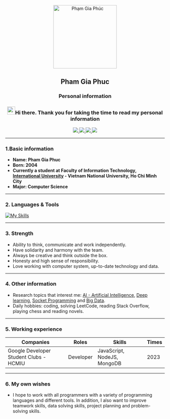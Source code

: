 <p align="center">
 <img width="200px" src="https://media.giphy.com/media/qgQUggAC3Pfv687qPC/giphy.gif" align="center" alt="Phạm Gia Phúc" />
 <h2 align="center">Pham Gia Phuc</h2>
 <h3 align="center">Personal information</h3>
 <h3 align="center"><img src="https://media.giphy.com/media/hvRJCLFzcasrR4ia7z/giphy.gif" width="25px"/>Hi there. Thank you for taking the time to read my personal information</h3>

<div id="badges" align="center">
  <a href="https://www.linkedin.com/in/pham-gia-phuc-384913268/">
    <img src="https://img.shields.io/badge/LinkedIn-blue?style=for-the-badge&logo=linkedin&logoColor=white"/>
  </a>
  <a href="https://www.facebook.com/giaphuc.pham.98478/">
    <img src="https://img.shields.io/badge/Facebook-white?style=for-the-badge&logo=youtube&logoColor=blue"/>
  </a>
  <a href="https://github.com/phamgiaphuc">
    <img src="https://img.shields.io/badge/Github-black?style=for-the-badge&logo=Github&logoColor=white"/>
  </a>
  <a href="mailto:acuscodinghcm@gmail.com">
    <img src="https://img.shields.io/badge/gmail-%23D14836.svg?&style=for-the-badge&logo=gmail&logoColor=white&color=ec4135"/>
  </a>
</div>

------
### 1.Basic information

- **Name: Pham Gia Phuc**
- **Born: 2004**
- **Currently a student at Faculty of Information Technology, [International University](https://hcmiu.edu.vn/) - Vietnam National University, Ho Chi Minh City**
- **Major: Computer Science**

------
### 2. Languages & Tools

[![My Skills](https://skills.thijs.gg/icons?i=java,python,c,html,css,github,docker,postgresql,maven)](https://skills.thijs.gg)

------
### 3. Strength

- Ability to think, communicate and work independently.
- Have solidarity and harmony with the team.
- Always be creative and think outside the box.
- Honesty and high sense of responsibility.
- Love working with computer system, up-to-date technology and data.

------
### 4. Other information

- Research topics that interest me: [AI - Artificial Intelligence](), [Deep learning](), [Socket Programming]() and [Big Data]().
- Daily hobbies: coding, solving LeetCode, reading Stack Overflow, playing chess and reading novels.
------
### 5. Working experience

| Companies | Roles | Skills | Times |
|-----------|-------|--------|-------|
|Google Developer Student Clubs - HCMIU | Developer | JavaScript, NodeJS, MongoDB | 2023 |

------
### 6. My own wishes

- I hope to work with all programmers with a variety of programming languages and different tools. In addition, I also
  want to improve teamwork skills, data solving skills, project planning and problem-solving skills.